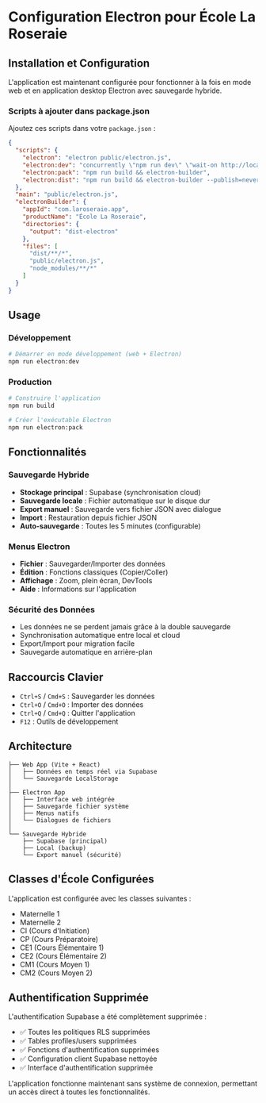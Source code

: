 # Configuration Electron pour École La Roseraie

## Installation et Configuration

L'application est maintenant configurée pour fonctionner à la fois en mode web et en application desktop Electron avec sauvegarde hybride.

### Scripts à ajouter dans package.json

Ajoutez ces scripts dans votre `package.json` :

```json
{
  "scripts": {
    "electron": "electron public/electron.js",
    "electron:dev": "concurrently \"npm run dev\" \"wait-on http://localhost:8080 && electron public/electron.js\"",
    "electron:pack": "npm run build && electron-builder",
    "electron:dist": "npm run build && electron-builder --publish=never"
  },
  "main": "public/electron.js",
  "electronBuilder": {
    "appId": "com.laroseraie.app",
    "productName": "École La Roseraie",
    "directories": {
      "output": "dist-electron"
    },
    "files": [
      "dist/**/*",
      "public/electron.js",
      "node_modules/**/*"
    ]
  }
}
```

## Usage

### Développement
```bash
# Démarrer en mode développement (web + Electron)
npm run electron:dev
```

### Production
```bash
# Construire l'application
npm run build

# Créer l'exécutable Electron
npm run electron:pack
```

## Fonctionnalités

### Sauvegarde Hybride
- **Stockage principal** : Supabase (synchronisation cloud)
- **Sauvegarde locale** : Fichier automatique sur le disque dur
- **Export manuel** : Sauvegarde vers fichier JSON avec dialogue
- **Import** : Restauration depuis fichier JSON
- **Auto-sauvegarde** : Toutes les 5 minutes (configurable)

### Menus Electron
- **Fichier** : Sauvegarder/Importer des données
- **Édition** : Fonctions classiques (Copier/Coller)
- **Affichage** : Zoom, plein écran, DevTools
- **Aide** : Informations sur l'application

### Sécurité des Données
- Les données ne se perdent jamais grâce à la double sauvegarde
- Synchronisation automatique entre local et cloud
- Export/Import pour migration facile
- Sauvegarde automatique en arrière-plan

## Raccourcis Clavier

- `Ctrl+S` / `Cmd+S` : Sauvegarder les données
- `Ctrl+O` / `Cmd+O` : Importer des données
- `Ctrl+Q` / `Cmd+Q` : Quitter l'application
- `F12` : Outils de développement

## Architecture

```
├── Web App (Vite + React)
│   ├── Données en temps réel via Supabase
│   └── Sauvegarde LocalStorage
│
├── Electron App
│   ├── Interface web intégrée
│   ├── Sauvegarde fichier système
│   ├── Menus natifs
│   └── Dialogues de fichiers
│
└── Sauvegarde Hybride
    ├── Supabase (principal)
    ├── Local (backup)
    └── Export manuel (sécurité)
```

## Classes d'École Configurées

L'application est configurée avec les classes suivantes :
- Maternelle 1
- Maternelle 2  
- CI (Cours d'Initiation)
- CP (Cours Préparatoire)
- CE1 (Cours Élémentaire 1)
- CE2 (Cours Élémentaire 2)
- CM1 (Cours Moyen 1)
- CM2 (Cours Moyen 2)

## Authentification Supprimée

L'authentification Supabase a été complètement supprimée :
- ✅ Toutes les politiques RLS supprimées
- ✅ Tables profiles/users supprimées  
- ✅ Fonctions d'authentification supprimées
- ✅ Configuration client Supabase nettoyée
- ✅ Interface d'authentification supprimée

L'application fonctionne maintenant sans système de connexion, permettant un accès direct à toutes les fonctionnalités.